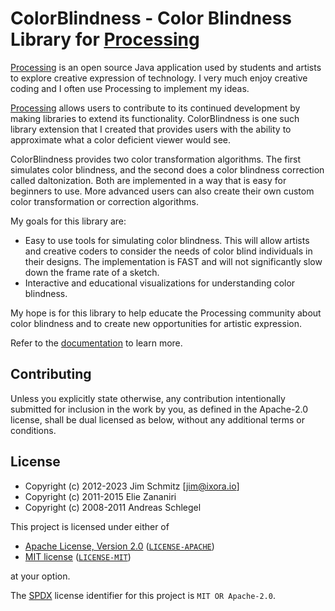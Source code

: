# ColorBlindness - Color Blindness Library for [Processing](http://processing.org)

[Processing](http://processing.org) is an open source Java application used by students and artists to explore creative expression of technology. I very much enjoy creative coding and I often use Processing to implement my ideas.

[Processing](http://processing.org) allows users to contribute to its continued development by making libraries to extend its functionality. ColorBlindness is one such library extension that I created that provides users with the ability to approximate what a color deficient viewer would see.

ColorBlindness provides two color transformation algorithms. The first simulates color blindness, and the second does a color blindness correction called daltonization. Both are implemented in a way that is easy for beginners to use. More advanced users can also create their own custom color transformation or correction algorithms.

My goals for this library are:

* Easy to use tools for simulating color blindness. This will allow artists and creative coders to consider the needs of color blind individuals in their designs. The implementation is FAST and will not significantly slow down the frame rate of a sketch.
* Interactive and educational visualizations for understanding color blindness.

My hope is for this library to help educate the Processing community about color blindness and to create new opportunities for artistic expression.

Refer to the [documentation](http://ixora.io/projects/colorblindness/) to learn more.

## Contributing

Unless you explicitly state otherwise, any contribution intentionally submitted
for inclusion in the work by you, as defined in the Apache-2.0 license, shall be
dual licensed as below, without any additional terms or conditions.

## License

* Copyright (c) 2012-2023 Jim Schmitz [jim@ixora.io]
* Copyright (c) 2011-2015 Elie Zananiri
* Copyright (c) 2008-2011 Andreas Schlegel

This project is licensed under either of

* [Apache License, Version 2.0](https://www.apache.org/licenses/LICENSE-2.0) ([`LICENSE-APACHE`](LICENSE-APACHE))
* [MIT license](https://opensource.org/licenses/MIT) ([`LICENSE-MIT`](LICENSE-MIT))

at your option.

The [SPDX](https://spdx.dev) license identifier for this project is `MIT OR Apache-2.0`.
